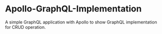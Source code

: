 # Apollo-GraphQL-Implementation
A simple GraphQL application with Apollo to show GraphQL implementation for CRUD operation. 
